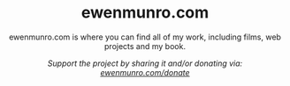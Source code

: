 <h1 align="center">ewenmunro.com</h1>

<p align="center">ewenmunro.com is where you can find all of my work, including films, web projects and my book.</p>

<p align="center"><i>Support the project by sharing it and/or donating via: <a href="https://ewenmunro.com/donate">ewenmunro.com/donate<a></i></p>
